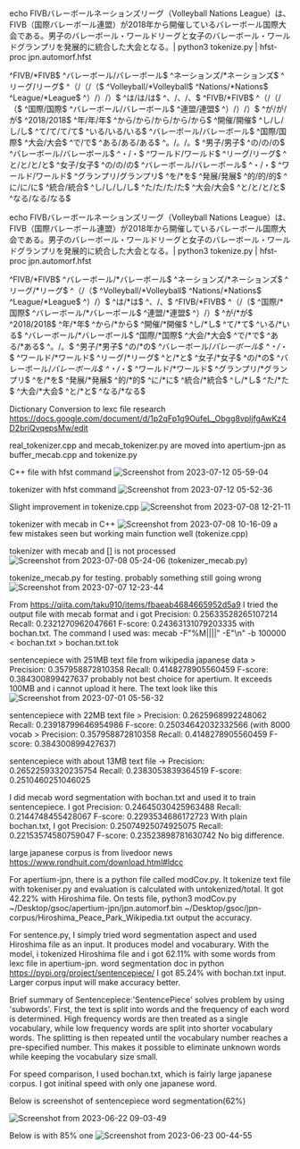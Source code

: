 <after>
echo FIVBバレーボールネーションズリーグ（Volleyball Nations League）は、FIVB（国際バレーボール連盟）が2018年から開催しているバレーボール国際大会である。男子のバレーボール・ワールドリーグと女子のバレーボール・ワールドグランプリを発展的に統合した大会となる。| python3 tokenize.py | hfst-proc jpn.automorf.hfst

^FIVB/*FIVB$ ^バレーボール/バレーボール<n><sg><abs>$ ^ネーションズ/*ネーションズ$ ^リーグ/リーグ<n><sg><abs>$ ^（/（<lpar>/（<spec>$ ^Volleyball/*Volleyball$ ^Nations/*Nations$ ^League/*League$ ^）/）<rpar>/）<spec>$ ^は/は<n><sg><abs>/は<v><ifml><npst>$ ^、/、<cm>/、<spec>$ ^FIVB/*FIVB$ ^（/（<lpar>/（<spec>$ ^国際/国際<n><sg><abs>$ ^バレーボール/バレーボール<n><sg><abs>$ ^連盟/連盟<n><sg><abs>$ ^）/）<rpar>/）<spec>$ ^が/が<n><sg><abs>/が<suff>$ ^2018/2018<num><abs>$ ^年/年<n><sg><abs>/年<suff>$ ^から/から<adj><abs>/から<n><sg><abs>/から<suff>/から<v><ifml><npst>$ ^開催/開催<n><sg><abs>$ ^し/し<n><sg><abs>/し<suff>/し<v><ifml><npst>$ ^て/て<n><sg><abs>/て<suff>/て<v><ifml><npst>$ ^いる/いる<suff>/いる<v><ifml><npst>$ ^バレーボール/バレーボール<n><sg><abs>$ ^国際/国際<n><sg><abs>$ ^大会/大会<n><sg><abs>$ ^で/で<v><ifml><npst>$ ^ある/ある<suff>/ある<v><ifml><npst>$ ^。/。<sent>/。<spec>$ ^男子/男子<n><sg><abs>$ ^の/の<n><sg><abs>/の<v><ifml><npst>$ ^バレーボール/バレーボール<n><sg><abs>$ ^・/・<spec>$ ^ワールド/ワールド<n><sg><abs>$ ^リーグ/リーグ<n><sg><abs>$ ^と/と<n><sg><abs>/と<suff>/と<v><ifml><npst>$ ^女子/女子<n><sg><abs>$ ^の/の<n><sg><abs>/の<v><ifml><npst>$ ^バレーボール/バレーボール<n><sg><abs>$ ^・/・<spec>$ ^ワールド/ワールド<n><sg><abs>$ ^グランプリ/グランプリ<n><sg><abs>$ ^を/*を$ ^発展/発展<n><sg><abs>$ ^的/的<n><sg><abs>/的<suff>$ ^に/に<n><sg><abs>/に<v><ifml><npst>$ ^統合/統合<n><sg><abs>$ ^し/し<n><sg><abs>/し<suff>/し<v><ifml><npst>$ ^た/た<n><sg><abs>/た<suff>/た<v><ifml><npst>$ ^大会/大会<n><sg><abs>$ ^と/と<n><sg><abs>/と<suff>/と<v><ifml><npst>$ ^なる/なる<suff>/なる<v><ifml><npst>$

<before>
echo FIVBバレーボールネーションズリーグ（Volleyball Nations League）は、FIVB（国際バレーボール連盟）が2018年から開催しているバレーボール国際大会である。男子のバレーボール・ワールドリーグと女子のバレーボール・ワールドグランプリを発展的に統合した大会となる。| python3 tokenize.py | hfst-proc jpn.automorf.hfst
  
^FIVB/*FIVB$ ^バレーボール/*バレーボール$ ^ネーションズ/*ネーションズ$ ^リーグ/*リーグ$ ^（/（<lpar>$ ^Volleyball/*Volleyball$ ^Nations/*Nations$ ^League/*League$ ^）/）<rpar>$ ^は/*は$ ^、/、<cm>$ ^FIVB/*FIVB$ ^（/（<lpar>$ ^国際/*国際$ ^バレーボール/*バレーボール$ ^連盟/*連盟$ ^）/）<rpar>$ ^が/*が$ ^2018/2018<num><abs>$ ^年/*年$ ^から/*から$ ^開催/*開催$ ^し/*し$ ^て/*て$ ^いる/*いる$ ^バレーボール/*バレーボール$ ^国際/*国際$ ^大会/*大会$ ^で/*で$ ^ある/*ある$ ^。/。<sent>$ ^男子/*男子$ ^の/*の$ ^バレーボール/*バレーボール$ ^・/*・$ ^ワールド/*ワールド$ ^リーグ/*リーグ$ ^と/*と$ ^女子/*女子$ ^の/*の$ ^バレーボール/*バレーボール$ ^・/*・$ ^ワールド/*ワールド$ ^グランプリ/*グランプリ$ ^を/*を$ ^発展/*発展$ ^的/*的$ ^に/*に$ ^統合/*統合$ ^し/*し$ ^た/*た$ ^大会/*大会$ ^と/*と$ ^なる/*なる$

Dictionary Conversion to lexc file research https://docs.google.com/document/d/1p2qFp1g9OufeL_Obgg8vpljfgAwKz4D2briQvqepsMw/edit

real_tokenizer.cpp and mecab_tokenizer.py are moved into apertium-jpn as buffer_mecab.cpp and tokenize.py

C++ file with hfst command 
![Screenshot from 2023-07-12 05-59-04](https://github.com/yypy22/gsoc_try/assets/99264752/487ac8ea-ce7b-46e7-9edf-f48a126b5edd)

tokenizer with hfst command 
![Screenshot from 2023-07-12 05-52-36](https://github.com/yypy22/gsoc_try/assets/99264752/77667f6b-8504-4640-be5b-854fda4bc039)

Slight improvement in tokenize.cpp
![Screenshot from 2023-07-08 12-21-11](https://github.com/yypy22/gsoc_try/assets/99264752/9aede42c-1aa7-43eb-945c-f06cb9b8d583)

tokenizer with mecab in C++
![Screenshot from 2023-07-08 10-16-09](https://github.com/yypy22/gsoc_try/assets/99264752/0e5e1fd0-8f73-4d28-8a28-88480a3afc0a)
a few mistakes seen but working main function well
(tokenize.cpp)

tokenizer with mecab and [] is not processed
![Screenshot from 2023-07-08 05-24-06](https://github.com/yypy22/gsoc_try/assets/99264752/91195902-b791-4680-8879-49e5e9258c5a)
(tokenizer_mecab.py)

tokenize_mecab.py for testing.
probably something still going wrong 
![Screenshot from 2023-07-07 12-23-44](https://github.com/yypy22/gsoc_try/assets/99264752/12e02cba-b68a-4e31-aa56-ec7a609ecf80)



From https://qiita.com/taku910/items/fbaeab4684665952d5a9 
I tried the output file with mecab format and i got Precision: 0.25633528265107214 Recall: 0.2321270962047661 F-score: 0.24363131079203335 with bochan.txt. The command I used was: mecab -F"%M||||" -E"\n" -b 100000 < bochan.txt  > bochan.txt.tok

sentencepiece with 251MB text file from wikipedia japanese data > Precision: 0.357958872810358 Recall: 0.4148278905560459 F-score: 0.384300899427637
probably not best choice for apertium.
It exceeds 100MB and i cannot upload it here. The text look like this
![Screenshot from 2023-07-01 05-56-32](https://github.com/yypy22/gsoc_try/assets/99264752/34032204-a5e4-43d7-ac13-39964f37bdc0)


sentencepiece with 22MB text file > Precision: 0.2625968992248062 Recall: 0.23918799646954986 F-score: 0.25034642032332566 (with 8000 vocab > Precision: 0.357958872810358 Recall: 0.4148278905560459 F-score: 0.384300899427637)

sentencepiece with about 13MB text file -> Precision: 0.26522593320235754 Recall: 0.2383053839364519 F-score: 0.2510460251046025



I did mecab word segmentation with bochan.txt and used it to train sentencepiece. I got Precision: 0.24645030425963488 Recall: 0.2144748455428067 F-score: 0.2293534686172723
With plain bochan.txt, I got Precision: 0.25074925074925075 Recall: 0.22153574580759047 F-score: 0.23523898781630742
No big difference. 


large japanese corpus is from livedoor news https://www.rondhuit.com/download.html#ldcc



For apertium-jpn, there is a python file called modCov.py. It tokenize text file with tokeniser.py and evaluation is calculated with untokenized/total. 
It got 42.22% with Hiroshima file. On tests file, python3 modCov.py ~/Desktop/gsoc/apertium-jpn/jpn.automorf.bin ~/Desktop/gsoc/jpn-corpus/Hiroshima_Peace_Park_Wikipedia.txt output the accuracy.

For sentence.py, I simply tried word segmentation aspect and used Hiroshima file as an input. It produces model and vocaburary. With the model, i tokenized Hiroshima file and i got 62.11% with some words from lexc file in apertium-jpn.
word segmentation doc in python https://pypi.org/project/sentencepiece/
I got 85.24% with bochan.txt input. Larger corpus input will make accuracy better.

Brief summary of Sentencepiece:'SentencePiece' solves problem by using 'subwords'. First, the text is split into words and the frequency of each word is determined. High frequency words are then treated as a single vocabulary, while low frequency words are split into shorter vocabulary words. The splitting is then repeated until the vocabulary number reaches a pre-specified number. This makes it possible to eliminate unknown words while keeping the vocabulary size small.


For speed comparison, I used bochan.txt, which is fairly large japanese corpus. I got initinal speed with only one japanese word. 

Below is screenshot of sentencepiece word segmentation(62%)

![Screenshot from 2023-06-22 09-03-49](https://github.com/yypy22/gsoc_try/assets/99264752/e9615d7a-4eac-4845-abaf-d12327a9a828)

Below is with 85% one
![Screenshot from 2023-06-23 00-44-55](https://github.com/yypy22/gsoc_try/assets/99264752/d5f456b4-c0f7-4001-aca7-6a3d8464b37a)
